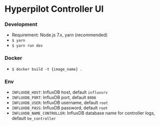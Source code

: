 # Hyperpilot Controller UI


### Development

- Requirement: Node.js 7.x, yarn (recommended)
- `$ yarn`
- `$ yarn run dev`


### Docker
- `$ docker build -t {image_name} .`

### Env
- `INFLUXDB_HOST`: InfluxDB host, default `influxsrv`
- `INFLUXDB_PORT`: InfluxDB port, default `8086`
- `INFLUXDB_USER`: InfluxDB username, default `root`
- `INFLUXDB_PASS`: InfluxDB password, default `root`
- `INFLUXDB_NAME_CONTROLLER`: InfluxDB database name for controller logs, default `be_controller`

